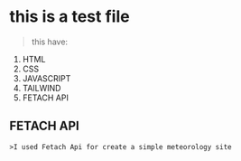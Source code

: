 # this is a test file 
> this have:
  1. HTML
  3. CSS
  5. JAVASCRIPT
  7. TAILWIND
  9. FETACH API
  ## FETACH API
    >I used Fetach Api for create a simple meteorology site
